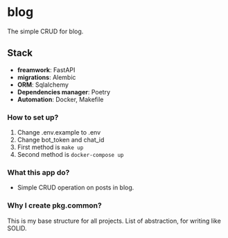 # blog

The simple CRUD for blog.

## Stack

- **freamwork**: FastAPI
- **migrations**: Alembic
- **ORM**: Sqlalchemy
- **Dependencies manager**: Poetry
- **Automation**: Docker, Makefile

### How to set up?
1) Change .env.example to .env
2) Change bot_token and chat_id
3) First method is `make up`
4) Second method is `docker-compose up`

### What this app do?

- Simple CRUD operation on posts in blog.

### Why I create pkg.common?

This is my base structure for all projects. 
List of abstraction, for writing like SOLID.
